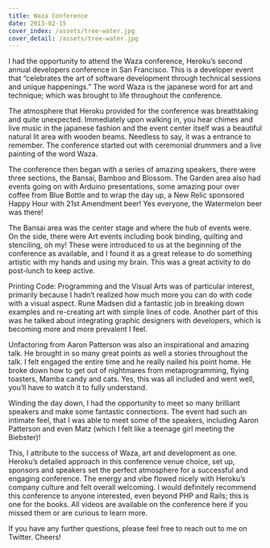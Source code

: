 ```yaml
---
title: Waza Conference
date: 2013-02-15
cover_index: /assets/tree-water.jpg
cover_detail: /assets/tree-water.jpg
---
```


I had the opportunity to attend the Waza conference, Heroku’s second annual developers conference in San Francisco. This is a developer event that “celebrates the art of software development through technical sessions and unique happenings.” The word Waza is the japanese word for art and technique; which was brought to life throughout the conference.

The atmosphere that Heroku provided for the conference was breathtaking and quite unexpected. Immediately upon walking in, you hear chimes and live music in the japanese fashion and the event center itself was a beautiful natural lit area with wooden beams. Needless to say, it was a entrance to remember. The conference started out with ceremonial drummers and a live painting of the word Waza.

The conference then began with a series of amazing speakers, there were three sections, the Bansai, Bamboo and Blossom. The Garden area also had events going on with Arduino presentations, some amazing pour over coffee from Blue Bottle and to wrap the day up, a New Relic sponsored Happy Hour with 21st Amendment beer! Yes everyone, the Watermelon beer was there!

The Bansai area was the center stage and where the hub of events were. On the side, there were Art events including book binding, quilting and stenciling, oh my! These were introduced to us at the beginning of the conference as available, and I found it as a great release to do something artistic with my hands and using my brain. This was a great activity to do post-lunch to keep active.

Printing Code: Programming and the Visual Arts was of particular interest, primarily because I hadn’t realized how much more you can do with code with a visual aspect. Rune Madsen did a fantastic job in breaking down examples and re-creating art with simple lines of code. Another part of this was he talked about integrating graphic designers with developers, which is becoming more and more prevalent I feel.

Unfactoring from Aaron Patterson was also an inspirational and amazing talk. He brought in so many great points as well a stories throughout the talk. I felt engaged the entire time and he really nailed his point home. He broke down how to get out of nightmares from metaprogramming, flying toasters, Mamba candy and cats. Yes, this was all included and went well, you’ll have to watch it to fully understand.

Winding the day down, I had the opportunity to meet so many brilliant speakers and make some fantastic connections. The event had such an intimate feel, that I was able to meet some of the speakers, including Aaron Patterson and even Matz (which I felt like a teenage girl meeting the Biebster)!

This, I attribute to the success of Waza, art and development as one. Heroku’s detailed approach in this conference venue choice, set up, sponsors and speakers set the perfect atmosphere for a successful and engaging conference. The energy and vibe flowed nicely with Heroku’s company culture and felt overall welcoming. I would definitely recommend this conference to anyone interested, even beyond PHP and Rails; this is one for the books. All videos are available on the conference here if you missed them or are curious to learn more.

If you have any further questions, please feel free to reach out to me on Twitter. Cheers!
